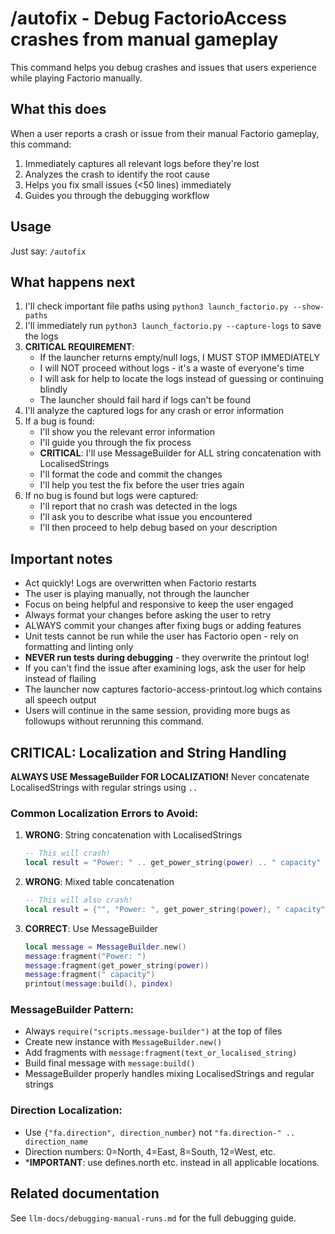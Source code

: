 # /autofix - Debug FactorioAccess crashes from manual gameplay

This command helps you debug crashes and issues that users experience while playing Factorio manually.

## What this does

When a user reports a crash or issue from their manual Factorio gameplay, this command:
1. Immediately captures all relevant logs before they're lost
2. Analyzes the crash to identify the root cause  
3. Helps you fix small issues (<50 lines) immediately
4. Guides you through the debugging workflow

## Usage

Just say: `/autofix`

## What happens next

1. I'll check important file paths using `python3 launch_factorio.py --show-paths`
2. I'll immediately run `python3 launch_factorio.py --capture-logs` to save the logs
3. **CRITICAL REQUIREMENT**:
   - If the launcher returns empty/null logs, I MUST STOP IMMEDIATELY
   - I will NOT proceed without logs - it's a waste of everyone's time
   - I will ask for help to locate the logs instead of guessing or continuing blindly
   - The launcher should fail hard if logs can't be found
4. I'll analyze the captured logs for any crash or error information
5. If a bug is found:
   - I'll show you the relevant error information
   - I'll guide you through the fix process
   - **CRITICAL**: I'll use MessageBuilder for ALL string concatenation with LocalisedStrings
   - I'll format the code and commit the changes
   - I'll help you test the fix before the user tries again
6. If no bug is found but logs were captured:
   - I'll report that no crash was detected in the logs
   - I'll ask you to describe what issue you encountered
   - I'll then proceed to help debug based on your description

## Important notes

- Act quickly! Logs are overwritten when Factorio restarts
- The user is playing manually, not through the launcher
- Focus on being helpful and responsive to keep the user engaged
- Always format your changes before asking the user to retry
- ALWAYS commit your changes after fixing bugs or adding features
- Unit tests cannot be run while the user has Factorio open - rely on formatting and linting only
- **NEVER run tests during debugging** - they overwrite the printout log!
- If you can't find the issue after examining logs, ask the user for help instead of flailing
- The launcher now captures factorio-access-printout.log which contains all speech output
- Users will continue in the same session, providing more bugs as followups without rerunning this command.

## CRITICAL: Localization and String Handling

**ALWAYS USE MessageBuilder FOR LOCALIZATION!** Never concatenate LocalisedStrings with regular strings using `..`

### Common Localization Errors to Avoid:

1. **WRONG**: String concatenation with LocalisedStrings
   ```lua
   -- This will crash!
   local result = "Power: " .. get_power_string(power) .. " capacity"
   ```

2. **WRONG**: Mixed table concatenation
   ```lua
   -- This will also crash!
   local result = {"", "Power: ", get_power_string(power), " capacity"}
   ```

3. **CORRECT**: Use MessageBuilder
   ```lua
   local message = MessageBuilder.new()
   message:fragment("Power: ")
   message:fragment(get_power_string(power))
   message:fragment(" capacity")
   printout(message:build(), pindex)
   ```

### MessageBuilder Pattern:
- Always `require("scripts.message-builder")` at the top of files
- Create new instance with `MessageBuilder.new()`
- Add fragments with `message:fragment(text_or_localised_string)`
- Build final message with `message:build()`
- MessageBuilder properly handles mixing LocalisedStrings and regular strings

### Direction Localization:
- Use `{"fa.direction", direction_number}` not `"fa.direction-" .. direction_name`
- Direction numbers: 0=North, 4=East, 8=South, 12=West, etc.
- ***IMPORTANT**: use defines.north etc. instead in all applicable locations.

## Related documentation

See `llm-docs/debugging-manual-runs.md` for the full debugging guide.